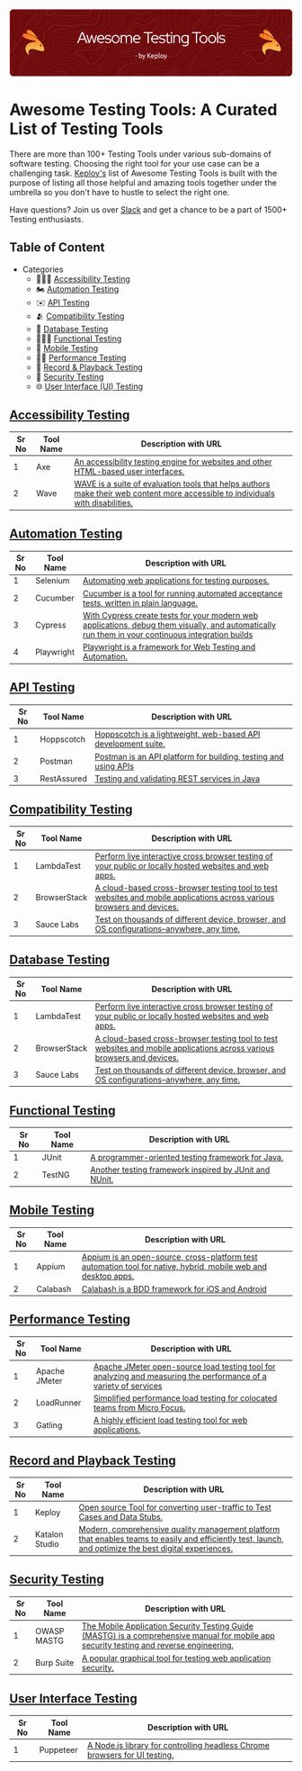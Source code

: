 ![Header](images/github-header-image.png)

# Awesome Testing Tools: A Curated List of Testing Tools

There are more than 100+ Testing Tools under various sub-domains of software testing. Choosing the right tool for your use case can be a challenging task.
[Keploy's](https://www.keploy.io) list of Awesome Testing Tools is built with the purpose of listing all those helpful and amazing tools together under the umbrella so you don't have to hustle to select the right one.

Have questions? Join us over [Slack](https://join.slack.com/t/keploy/shared_invite/zt-253w27t4n-aLPuAki0R4ekG0ReuKQFlQ) and get a chance to be a part of 1500+ Testing enthusiasts.

## Table of Content

- Categories
  - 👩🏻‍🦯 [Accessibility Testing](#accessibility-testing)
  - 🏍️ [Automation Testing](#automation-testing)
  - ✉️ [API Testing](#api-testing)
  - 🫂 [Compatibility Testing](#compatibility-testing)
  - 🛒 [Database Testing](#database-testing)
  - 👨🏻‍🏭 [Functional Testing](#functional-testing)
  - 📱 [Mobile Testing](#mobile-testing)
  - 💃🏻 [Performance Testing](#performance-testing)
  - 🎥 [Record & Playback Testing](#record-and-playback-testing)
  - 🔐 [Security Testing](#security-testing)
  - 🌐 [User Interface (UI) Testing](#user-interface-testing)
  
## [Accessibility Testing](TestingDomains.md/#accessibility-testing)

| Sr No | Tool Name |  Description with URL|
| ---------- | --------------------- | --------------------- |
| 1 | Axe  | [An accessibility testing engine for websites and other HTML-based user interfaces.](https://github.com/dequelabs/axe-core)|
| 2 | Wave  | [WAVE is a suite of evaluation tools that helps authors make their web content more accessible to individuals with disabilities.](https://wave.webaim.org/)|

## [Automation Testing](TestingDomains.md/#automation-testing)

| Sr No | Tool Name |  Description with URL |
| ---------- | --------------------- | --------------------- |
| 1 | Selenium  | [Automating web applications for testing purposes.](https://github.com/seleniumhq/selenium) |
| 2 | Cucumber  | [Cucumber is a tool for running automated acceptance tests, written in plain language.](https://github.com/cucumber)|
| 3 | Cypress  | [With Cypress create tests for your modern web applications, debug them visually, and automatically run them in your continuous integration builds](https://github.com/cypress-io/cypress)|
| 4 | Playwright  | [Playwright is a framework for Web Testing and Automation.](https://github.com/microsoft/playwright)|

## [API Testing](TestingDomains.md/#api-testing)

| Sr No | Tool Name |  Description with URL |
| ---------- | --------------------- | --------------------- |
| 1 | Hoppscotch  | [Hoppscotch is a lightweight, web-based API development suite.](https://github.com/hoppscotch/hoppscotch)|
| 2 | Postman  | [Postman is an API platform for building, testing and using APIs](https://www.postman.com/)|
| 3 | RestAssured  | [Testing and validating REST services in Java](https://github.com/rest-assured/rest-assured)|

## [Compatibility Testing](TestingDomains.md/#compatibility-testing)

| Sr No | Tool Name |  Description with URL |
| ---------- | --------------------- | --------------------- |
| 1 | LambdaTest  | [Perform live interactive cross browser testing of your public or locally hosted websites and web apps.](https://www.lambdatest.com/) |
| 2 | BrowserStack  | [A cloud-based cross-browser testing tool to test websites and mobile applications across various browsers and devices.](https://www.browserstack.com/)|
| 3 | Sauce Labs  | [Test on thousands of different device, browser, and OS configurations–anywhere, any time.](https://saucelabs.com/)|

## [Database Testing](TestingDomains.md/#database-testing)

| Sr No | Tool Name |  Description with URL |
| ---------- | --------------------- | --------------------- |
| 1 | LambdaTest  | [Perform live interactive cross browser testing of your public or locally hosted websites and web apps.](https://www.lambdatest.com/) |
| 2 | BrowserStack  | [A cloud-based cross-browser testing tool to test websites and mobile applications across various browsers and devices.](https://www.browserstack.com/)|
| 3 | Sauce Labs  | [Test on thousands of different device, browser, and OS configurations–anywhere, any time.](https://saucelabs.com/)|

## [Functional Testing](TestingDomains.md/#functional-testing)

| Sr No | Tool Name |  Description with URL |
| ---------- | --------------------- | --------------------- |
| 1 | JUnit  | [A programmer-oriented testing framework for Java.](https://github.com/junit-team) |
| 2 | TestNG  | [Another testing framework inspired by JUnit and NUnit.](https://github.com/testng-team/testng)|

## [Mobile Testing](TestingDomains.md/#mobile-testing)

| Sr No | Tool Name |  Description with URL |
| ---------- | --------------------- | --------------------- |
| 1 | Appium  | [Appium is an open-source, cross-platform test automation tool for native, hybrid, mobile web and desktop apps.](https://github.com/appium/appium) |
| 2 | Calabash  | [Calabash is a BDD framework for iOS and Android](https://github.com/calabash)|

## [Performance Testing](TestingDomains.md/#performance-testing)

| Sr No | Tool Name |  Description with URL |
| ---------- | --------------------- | --------------------- |
| 1 | Apache JMeter  | [Apache JMeter open-source load testing tool for analyzing and measuring the performance of a variety of services](https://github.com/apache/jmeter) |
| 2 | LoadRunner  | [Simplified performance load testing for colocated teams from Micro Focus.](https://www.microfocus.com/en-us/products/loadrunner-professional/overview)|
| 3 | Gatling  | [A highly efficient load testing tool for web applications.](https://github.com/gatling/gatling)|

## [Record and Playback Testing](TestingDomains.md/#record-and-playback-testing)

| Sr No | Tool Name |  Description with URL |
| ---------- | --------------------- | --------------------- |
| 1 | Keploy  | [Open source Tool for converting user-traffic to Test Cases and Data Stubs.](https://github.com/keploy/keploy) |
| 2 | Katalon Studio  | [Modern, comprehensive quality management platform that enables teams to easily and efficiently test, launch, and optimize the best digital experiences.](https://katalon.com/) |

## [Security Testing](TestingDomains.md/#security-testing)

| Sr No | Tool Name |  Description with URL |
| ---------- | --------------------- | --------------------- |
| 1 | OWASP MASTG | [The Mobile Application Security Testing Guide (MASTG) is a comprehensive manual for mobile app security testing and reverse engineering.](https://github.com/OWASP/owasp-mastg) |
| 2 | Burp Suite  | [A popular graphical tool for testing web application security.](https://portswigger.net/burp)|

## [User Interface Testing](TestingDomains.md/#user-interface-testing)

| Sr No | Tool Name |  Description with URL |
| ---------- | --------------------- | --------------------- |
| 1 | Puppeteer  | [A Node.js library for controlling headless Chrome browsers for UI testing.](https://github.com/puppeteer/puppeteer) |
